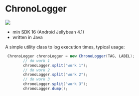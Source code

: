 # ChronoLogger

[![](https://jitpack.io/v/Binary-Finery/ChronoLogger.svg)](https://jitpack.io/#Binary-Finery/ChronoLogger)

- min SDK 16 (Android Jellybean 4.1)
- written in Java

A simple utility class to log execution times, typical usage:

```java
 ChronoLogger chronoLogger = new ChronoLogger(TAG, LABEL);
        // do work 1
        chronoLogger.split("work 1");
        // do work 2
        chronoLogger.split("work 2");
        // do work 3
        chronoLogger.split("work 3");
        chronoLogger.dump();
```
